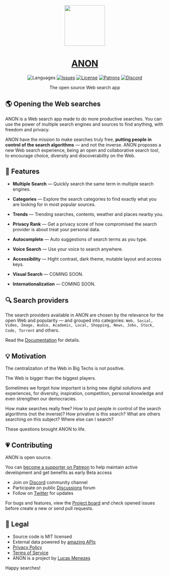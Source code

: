 <div align="center">
<a href="https://anon.tk/">
<img height="128" src="https://anon.tk/images/anon-logo-color.svg">
</a>
</div>
<h1 align="center">
<a href="https://anon.tk/">ANON</a>
</h1>
<p align="center">
<img alt="Languages" src="https://img.shields.io/badge/languages available -1-ffdb56">
<a href="https://github.com/kkara9009/issues" target="_blank"><img alt="Issues" src="https://img.shields.io/github/issues/kkara9009?color=ff5c5c"></a>
<a href="https://github.com/kkara9009/blob/master/LICENSE.md" target="_blank"><img alt="License" src="https://img.shields.io/github/license/kkara9009?color=37bf5d"></a>
<a href="https://patreon.com/lucasm" target="_blank"><img alt="Patrons" src="https://img.shields.io/badge/patrons -3-1491de"></a>
<a href="https://discord.gg/JgmDXhGP" target="_blank"><img alt="Discord" src="https://img.shields.io/discord/866829154032812073?color=ff6485"></a>


</p>
<p align="center">
The open source Web search app<br>
</p>


## 🌎 Opening the Web searches

ANON is a Web search app made to do more productive searches. You can use the power of multiple search engines and sources to find anything, with freedom and privacy.

ANON have the mission to make searches truly free, **putting people in control of the search algorithms** — and not the inverse. ANON proposes a new Web search experience, being an open and collaborative search tool, to encourage choice, diversity and discoverability on the Web.

## 🌈 Features

- **Multiple  Search** — Quickly search the same term in multiple search engines.

- **Categories** — Explore the search categories to find exactly what you are looking for in most popular sources.

- **Trends** — Trending searches, contents, weather and places nearby you.

- **Privacy Rank** — Get a privacy score of how compromised the search provider is about treat your personal data.

- **Autocomplete** — Auto suggestions of search terms as you type.

- **Voice Search** — Use your voice to search anywhere.

- **Accessibility** — Hight contrast, dark theme, mutable layout and access keys.

- **Visual Search** — COMING SOON.

- **Internationalization** — COMING SOON.


## 🔍 Search providers

The  search providers available in ANON are chosen by the relevance for the open Web and popularity — and grouped into categories: `Web, Social, Video, Image, Audio, Academic, Local, Shopping, News, Jobs, Stock, Code, Torrent` and others.

Read the [Documentation](https://github.com/kkara9009/wiki) for details.


## 💡 Motivation

The centralization of the Web in Big Techs is not positive.

The Web is bigger than the biggest players.

Sometimes we forgot how important is bring new digital solutions and experiences, for diversity, inspiration, competition, personal knowledge and even strengthen our democracies.

How make searches really free? How to put people in control of the search algorithms (not the inverse)? How privative is this search? What are others searching on this subject? Where else can I search?

These questions brought ANON to life.


## 💗 Contributing

ANON is open source.

You can [become a supporter on Patreon](https://patreon.com/lucasm) to help maintain active development and get benefits as early Beta access

- Join on [Discord](https://discord.gg/JgmDXhGP) community channel
- Participate on public [Discussions](https://github.com/kkara9009/discussions) forum
- Follow on  [Twitter](https://twitter.com/anonapp) for updates

For bugs and features, view the [Project board](https://github.com/kkara9009/projects) and check opened issues before create a new or send pull requests.


## 📜 Legal

- Source code is MIT licensed
- External data powered by [amazing APIs](https://github.com/kkara9009/wiki/List-of-External-APIs)
- [Privacy Policy](https://github.com/kkara9009/wiki/Privacy-Policy)
- [Terms of Service](https://github.com/kkara9009/wiki/Terms-of-Service)
- ANON is a project by [Lucas Menezes](https://lucasm.dev/?utm_source=anon_app)

Happy searches!